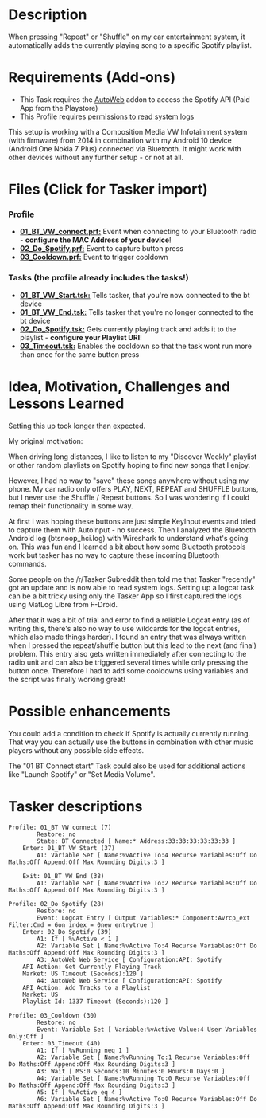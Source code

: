 # Description

When pressing "Repeat" or "Shuffle" on my car entertainment system, it automatically adds the currently playing song to a specific Spotify playlist. 


# Requirements (Add-ons)
- This Task requires the [AutoWeb](https://play.google.com/store/apps/details?id=com.joaomgcd.autoweb&hl=en) addon to access the Spotify API (Paid App from the Playstore) 
- This Profile requires [permissions to read system logs](https://tasker.joaoapps.com/userguide/en/help/ah_read_logs_grant.html)

This setup is working with a Composition Media VW Infotainment system (with firmware) from 2014 in combination with my Android 10 device (Android One Nokia 7 Plus) connected via Bluetooth. 
It might work with other devices without any further setup - or not at all. 

# Files (Click for Tasker import)

### Profile
- **[01_BT_VW_connect.prf:](https://taskernet.com/shares/?user=AS35m8nv%2F9kVVjaWNhsxWPMIrYDvleGnAAXvNLF0YGZMaXdHHvDCymFLorNzaH%2BXlk0dBJup&id=Profile%3A01_BT+VW+connect)** Event when connecting to your Bluetooth radio - **configure the MAC Address of your device**!
- **[02_Do_Spotify.prf:](https://taskernet.com/shares/?user=AS35m8nv%2F9kVVjaWNhsxWPMIrYDvleGnAAXvNLF0YGZMaXdHHvDCymFLorNzaH%2BXlk0dBJup&id=Profile%3A02_Do+Spotify)** Event to capture button press
- **[03_Cooldown.prf:](https://taskernet.com/shares/?user=AS35m8nv%2F9kVVjaWNhsxWPMIrYDvleGnAAXvNLF0YGZMaXdHHvDCymFLorNzaH%2BXlk0dBJup&id=Profile%3A03_Cooldown)** Event to trigger cooldown

### Tasks (the profile already includes the tasks!)

- **[01_BT_VW_Start.tsk:](https://taskernet.com/shares/?user=AS35m8nv%2F9kVVjaWNhsxWPMIrYDvleGnAAXvNLF0YGZMaXdHHvDCymFLorNzaH%2BXlk0dBJup&id=Task%3A01_BT+VW+Start)** Tells tasker, that you're now connected to the bt device
- **[01_BT_VW_End.tsk:](https://taskernet.com/shares/?user=AS35m8nv%2F9kVVjaWNhsxWPMIrYDvleGnAAXvNLF0YGZMaXdHHvDCymFLorNzaH%2BXlk0dBJup&id=Task%3A01_BT+VW+End)** Tells tasker that you're no longer connected to the bt device
- **[02_Do_Spotify.tsk:](https://taskernet.com/shares/?user=AS35m8nv%2F9kVVjaWNhsxWPMIrYDvleGnAAXvNLF0YGZMaXdHHvDCymFLorNzaH%2BXlk0dBJup&id=Task%3A02_Do+Spotify)** Gets currently playing track and adds it to the playlist - **configure your Playlist URI**!
- **[03_Timeout.tsk:](https://taskernet.com/shares/?user=AS35m8nv%2F9kVVjaWNhsxWPMIrYDvleGnAAXvNLF0YGZMaXdHHvDCymFLorNzaH%2BXlk0dBJup&id=Task%3A03_Timeout)** Enables the cooldown so that the task wont run more than once for the same button press



# Idea, Motivation, Challenges and Lessons Learned

Setting this up took longer than expected. 

My original motivation: 

When driving long distances, 
I like to listen to my "Discover Weekly" playlist or other random playlists on Spotify hoping to find new songs that I enjoy. 

However, I had no way to "save" these songs anywhere without using my phone. 
My car radio only offers PLAY, NEXT, REPEAT and SHUFFLE buttons, but I never use the Shuffle / Repeat buttons. 
So I was wondering if I could remap their functionality in some way. 

At first I was hoping these buttons are just simple KeyInput events and tried to capture them with AutoInput - no success. 
Then I analyzed the Bluetooth Android log (btsnoop_hci.log) with Wireshark to understand what's going on. 
This was fun and I learned a bit about how some Bluetooth protocols work but tasker has no way to capture these incoming Bluetooth commands. 

Some people on the /r/Tasker Subreddit then told me that Tasker "recently" got an update and is now able to read system logs. 
Setting up a logcat task can be a bit tricky using only the Tasker App so I first captured the logs using MatLog Libre from F-Droid. 

After that it was a bit of trial and error to find a reliable Logcat entry (as of writing this, there's also no way to use wildcards for the logcat entries, which also made things harder). 
I found an entry that was always written when I pressed the repeat/shuffle button but this lead to the next (and final) problem. 
This entry also gets written immediately after connecting to the radio unit and can also be triggered several times while only pressing the button once. 
Therefore I had to add some cooldowns using variables and the script was finally working great! 


# Possible enhancements
You could add a condition to check if Spotify is actually currently running. 
That way you can actually use the buttons in combination with other music players without any possible side effects. 

The "01 BT Connect start" Task could also be used for additional actions like "Launch Spotify" or "Set Media Volume". 

# Tasker descriptions

```
Profile: 01_BT VW connect (7)
    	Restore: no
    	State: BT Connected [ Name:* Address:33:33:33:33:33:33 ]
    Enter: 01_BT VW Start (37)
    	A1: Variable Set [ Name:%vActive To:4 Recurse Variables:Off Do Maths:Off Append:Off Max Rounding Digits:3 ] 
    
    Exit: 01_BT VW End (38)
    	A1: Variable Set [ Name:%vActive To:2 Recurse Variables:Off Do Maths:Off Append:Off Max Rounding Digits:3 ]
```

```
Profile: 02_Do Spotify (28)
    	Restore: no
    	Event: Logcat Entry [ Output Variables:* Component:Avrcp_ext Filter:Cmd = 6on index = 0new entrytrue ]
    Enter: 02_Do Spotify (39)
    	A1: If [ %vActive < 1 ]
    	A2: Variable Set [ Name:%vActive To:4 Recurse Variables:Off Do Maths:Off Append:Off Max Rounding Digits:3 ] 
    	A3: AutoWeb Web Service [ Configuration:API: Spotify
    API Action: Get Currently Playing Track
    Market: US Timeout (Seconds):120 ] 
    	A4: AutoWeb Web Service [ Configuration:API: Spotify
    API Action: Add Tracks to a Playlist
    Market: US
    Playlist Id: 1337 Timeout (Seconds):120 ]
```

```
Profile: 03_Cooldown (30)
    	Restore: no
    	Event: Variable Set [ Variable:%vActive Value:4 User Variables Only:Off ]
    Enter: 03_Timeout (40)
    	A1: If [ %vRunning neq 1 ]
    	A2: Variable Set [ Name:%vRunning To:1 Recurse Variables:Off Do Maths:Off Append:Off Max Rounding Digits:3 ] 
    	A3: Wait [ MS:0 Seconds:10 Minutes:0 Hours:0 Days:0 ] 
    	A4: Variable Set [ Name:%vRunning To:0 Recurse Variables:Off Do Maths:Off Append:Off Max Rounding Digits:3 ] 
    	A5: If [ %vActive eq 4 ]
    	A6: Variable Set [ Name:%vActive To:0 Recurse Variables:Off Do Maths:Off Append:Off Max Rounding Digits:3 ]
```








